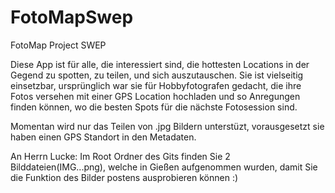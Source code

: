 # FotoMapSwep
FotoMap Project SWEP

Diese App ist für alle, die interessiert sind, die hottesten Locations in der Gegend zu spotten, zu teilen, und sich auszutauschen.
Sie ist vielseitig einsetzbar, ursprünglich war sie für Hobbyfotografen gedacht, die ihre Fotos versehen mit einer GPS Location hochladen
und so Anregungen finden können, wo die besten Spots für die nächste Fotosession sind.

Momentan wird nur das Teilen von .jpg Bildern unterstüzt, vorausgesetzt sie haben einen GPS Standort in den Metadaten.

An Herrn Lucke:
Im Root Ordner des Gits finden Sie 2 Bilddateien(IMG...png), welche in Gießen aufgenommen wurden, damit Sie die Funktion des Bilder postens ausprobieren können :)
